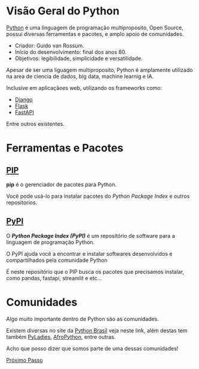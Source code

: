 # Visão Geral do Python

[Python](https://www.python.org/) é uma linguagem de programação multiproposito, Open Source, possui diversas ferramentas e pacotes, e amplo apoio de comunidades. 

- Criador: Guido van Rossum.
- Início do desenvolvimento: final dos anos 80.
- Objetivos: legibilidade, simplicidade e versatilidade.
  
Apesar de ser uma liguagem multiproposito, Python é amplamente utilizado na area de ciencia de dados, big data, machine learnig e IA.

Inclusive em aplicaçãoes web, utilizando os frameworks como:
- [Django](https://www.djangoproject.com/)
- [Flask](https://flask.palletsprojects.com/en/3.0.x/)
- [FastAPI](https://fastapi.tiangolo.com/)

Entre outros existentes.

# Ferramentas e Pacotes

## [PIP](https://pypi.org/)

**pip** é o gerenciador de pacotes para Python.

Você pode usá-lo para instalar pacotes do *Python Package Index* e outros repositorios.

## [PyPI](https://pypi.org/)

O ***Python Package Index (PyPI)*** é um repositório de software para a linguagem de programação Python.

O PyPI ajuda você a encontrar e instalar softwares desenvolvidos e compartilhados pela comunidade Python

É neste repositório que o PIP busca os pacotes que precisamos instalar, como pandas, fastapi, streamlit e etc...

# Comunidades

Algo muito importante dentro de Python são as comunidades.

Existem diversas no site da [Python Brasil](https://python.org.br/comunidades-locais/) veja neste link, além destas tem também [PyLadies](https://python.org.br/pyladies/), [AfroPython](https://afropython.org/), entre outras.

Acho que posso dizer que somos parte de uma dessas comunidades!

[Próximo Passo](enviroment.md)